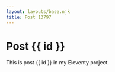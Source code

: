 ```yaml
---
layout: layouts/base.njk
title: Post 13797
---
```


# Post {{ id }}

This is post {{ id }} in my Eleventy project.
